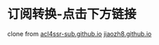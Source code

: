 # 订阅转换-点击下方链接

clone from [acl4ssr-sub.github.io](https://acl4ssr-sub.github.io/)
[jiaozh8.github.io](https://jiaozh8.github.io/)
